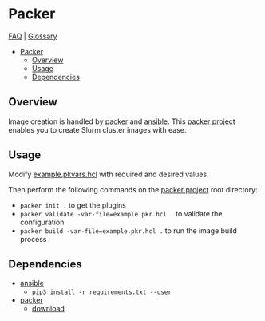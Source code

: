 # Packer

[FAQ](../docs/faq.md) | [Glossary](../docs/glossary.md)

<!-- mdformat-toc start --slug=github --no-anchors --maxlevel=6 --minlevel=1 -->

- [Packer](#packer)
  - [Overview](#overview)
  - [Usage](#usage)
  - [Dependencies](#dependencies)

<!-- mdformat-toc end -->

## Overview

Image creation is handled by [packer](./glossary.md#packer) and
[ansible](../docs/glossary.md#ansible). This
[packer project](../docs/glossary.md#packer-project) enables you to create Slurm
cluster images with ease.

## Usage

Modify [example.pkvars.hcl](./example.pkrvars.hcl) with required and desired
values.

Then perform the following commands on the
[packer project](../docs/glossary.md#packer-project) root directory:

- `packer init .` to get the plugins
- `packer validate -var-file=example.pkr.hcl .` to validate the configuration
- `packer build -var-file=example.pkr.hcl .` to run the image build process

## Dependencies

- [ansible](../docs/glossary.md#ansible)
  - `pip3 install -r requirements.txt --user`
- [packer](../docs/glossary.md#packer)
  - [download](https://www.packer.io/downloads.html)
